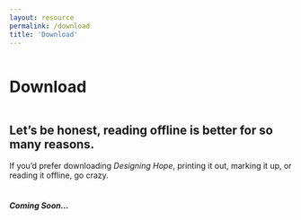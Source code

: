 ```yaml
---
layout: resource
permalink: /download
title: 'Download'
---
```


<div class="about-page">
<div class="row">
  <div class="column left">
  	<div><h1>Download</h1></div>
  </div>
  <div class="column right">
    <div class="download-copy">
  	 <h2>Let’s be honest, reading offline is better for so many reasons.</h2>
      If you’d prefer downloading <em>Designing Hope</em>, printing it out, marking it up, or reading it offline, go crazy.<br/><br/>
      <h5>Coming Soon...</h5>
    </div>
</div>
</div>
</div>

